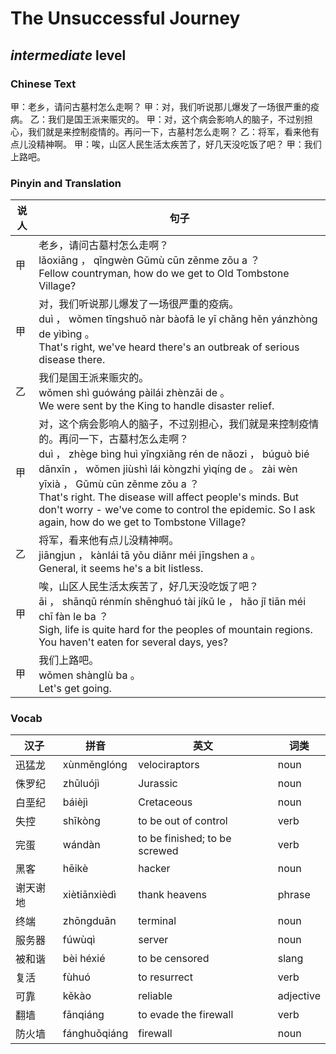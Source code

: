 # The Unsuccessful Journey
## *intermediate* level

### Chinese Text
甲：老乡，请问古墓村怎么走啊？
甲：对，我们听说那儿爆发了一场很严重的疫病。
乙：我们是国王派来赈灾的。
甲：对，这个病会影响人的脑子，不过别担心，我们就是来控制疫情的。再问一下，古墓村怎么走啊？
乙：将军，看来他有点儿没精神啊。
甲：唉，山区人民生活太疾苦了，好几天没吃饭了吧？
甲：我们上路吧。

### Pinyin and Translation
|说人|句子|
|----|----|
|甲|老乡，请问古墓村怎么走啊？<br />lǎoxiāng ， qǐngwèn Gǔmù cūn zěnme zǒu a ？<br />Fellow countryman, how do we get to Old Tombstone Village?|
|甲|对，我们听说那儿爆发了一场很严重的疫病。<br />duì ， wǒmen tīngshuō nàr bàofā le yī chǎng hěn yánzhòng de yìbìng 。<br />That's right, we've heard there's an outbreak of serious disease there.|
|乙|我们是国王派来赈灾的。<br />wǒmen shì guówáng pàilái zhènzāi de 。<br />We were sent by the King to handle disaster relief.|
|甲|对，这个病会影响人的脑子，不过别担心，我们就是来控制疫情的。再问一下，古墓村怎么走啊？<br />duì ， zhège bìng huì yǐngxiǎng rén de nǎozi ， búguò bié dānxīn ， wǒmen jiùshì lái kòngzhi yìqíng de 。 zài wèn yīxià ， Gǔmù cūn zěnme zǒu a ？<br />That's right. The disease will affect people's minds. But don't worry - we've come to control the epidemic. So I ask again, how do we get to Tombstone Village?|
|乙|将军，看来他有点儿没精神啊。<br />jiāngjun ， kànlái tā yǒu diǎnr méi jīngshen a 。<br />General, it seems he's a bit listless.|
|甲|唉，山区人民生活太疾苦了，好几天没吃饭了吧？<br />āi ， shānqū rénmín shēnghuó tài jíkǔ le ， hǎo jǐ tiān méi chī fàn le ba ？<br />Sigh, life is quite hard for the peoples of mountain regions. You haven't eaten for several days, yes?|
|甲|我们上路吧。<br />wǒmen shànglù ba 。<br />Let's get going.|
### Vocab
|汉子|拼音|英文|词类|
|----|----|----|----|
|迅猛龙|xùnměnglóng|velociraptors|noun|
|侏罗纪|zhūluójì|Jurassic|noun|
|白垩纪|báièjì|Cretaceous|noun|
|失控|shīkòng|to be out of control|verb|
|完蛋|wándàn|to be finished; to be screwed|verb|
|黑客|hēikè|hacker|noun|
|谢天谢地|xiètiānxièdì|thank heavens|phrase|
|终端|zhōngduān|terminal|noun|
|服务器|fúwùqì|server|noun|
|被和谐|bèi héxié|to be censored|slang|
|复活|fùhuó|to resurrect|verb|
|可靠|kěkào|reliable|adjective|
|翻墙|fānqiáng|to evade the firewall|verb|
|防火墙|fánghuǒqiáng|firewall|noun|